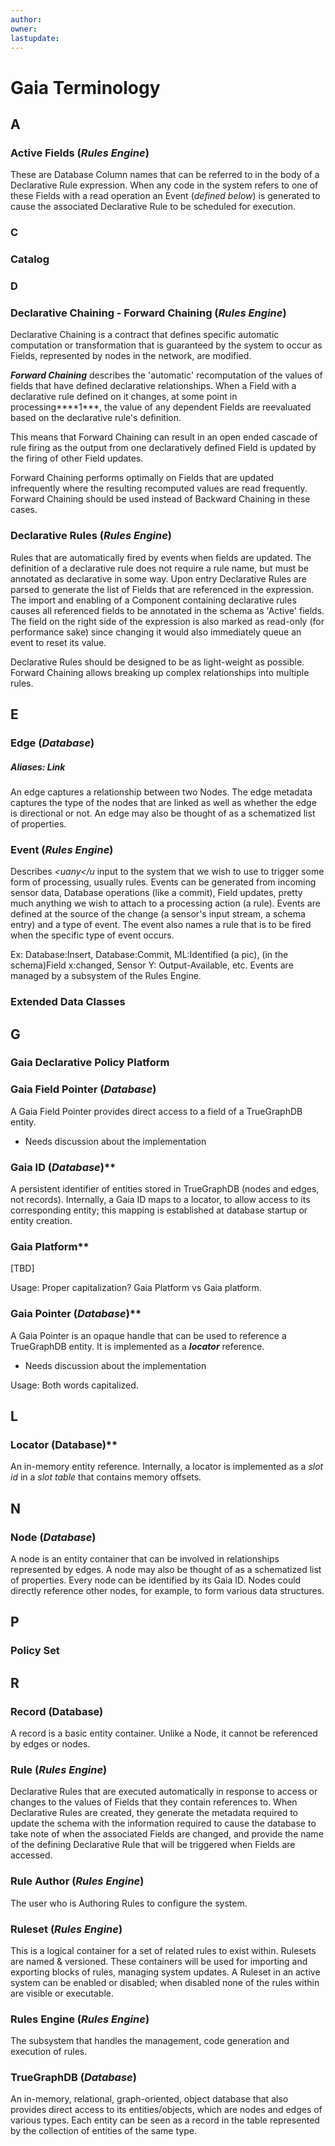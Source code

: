 ```yaml
---
author: 
owner: 
lastupdate: 
---
```


# Gaia Terminology

## A
### Active Fields (*Rules Engine*)

These are Database Column names that can be referred to in the body of a Declarative Rule expression. When any code in the system refers to one of these Fields with a read operation an Event (*defined below*) is generated to cause the associated Declarative Rule to be scheduled
for execution.

### C
### Catalog

### D
### Declarative Chaining - Forward Chaining (*Rules Engine*)

Declarative Chaining is a contract that defines specific automatic computation or transformation that is guaranteed by the system to occur as Fields, represented by nodes in the network, are modified.

***Forward Chaining*** describes the 'automatic' recomputation of the values of fields that have defined declarative relationships. When a Field with a declarative rule defined on it changes, at some point in processing***\*1***, the value of any dependent Fields are reevaluated based on the declarative rule's definition.

This means that Forward Chaining can result in an open ended cascade of rule firing as the output from one declaratively defined Field is updated by the firing of other Field updates.

Forward Chaining performs optimally on Fields that are updated infrequently where the resulting recomputed values are read frequently. Forward Chaining should be used instead of Backward Chaining in these cases.

### Declarative Rules (*Rules Engine*)

Rules that are automatically fired by events when fields are updated. The definition of a declarative rule does not require a rule name, but must be annotated as declarative in some way. Upon entry Declarative Rules are parsed to generate the list of Fields that are referenced in the expression. The import and enabling of a Component containing declarative rules causes all referenced fields to be annotated in the schema as 'Active' fields. The field on the right side of the expression is also marked as read-only (for performance sake) since changing it would also immediately queue an event to reset its value.

Declarative Rules should be designed to be as light-weight as possible. Forward Chaining allows breaking up complex relationships into multiple rules.

## E
### Edge (*Database*)

##### Aliases: Link

An edge captures a relationship between two Nodes. The edge metadata captures the type of the nodes that are linked as well as whether the edge is directional or not. An edge may also be thought of as a schematized list of properties.

### Event (*Rules Engine*)

Describes *<uany</u* input to the system that we wish to use to trigger some form of processing, usually rules. Events can be generated from incoming sensor data, Database operations (like a commit), Field updates, pretty much anything we wish to attach to a processing action (a rule). Events are defined at the source of the change (a sensor's input stream, a schema entry) and a type of event. The event also names a rule that is to be fired when the specific type of event occurs.

Ex: Database:Insert, Database:Commit, ML:Identified (a pic), (in the schema)Field x:changed, Sensor Y: Output-Available, etc. Events are managed by a subsystem of the Rules Engine.

### Extended Data Classes


## G

### Gaia Declarative Policy Platform


### Gaia Field Pointer (*Database*)

A Gaia Field Pointer provides direct access to a field of a TrueGraphDB entity.

-   Needs discussion about the implementation

### Gaia ID (*Database*)**

A persistent identifier of entities stored in TrueGraphDB (nodes and
edges, not records). Internally, a Gaia ID maps to a locator, to allow
access to its corresponding entity; this mapping is established at
database startup or entity creation.

### Gaia Platform**

\[TBD\]

Usage: Proper capitalization? Gaia Platform vs Gaia platform.

### Gaia Pointer (*Database*)**

A Gaia Pointer is an opaque handle that can be used to reference a
TrueGraphDB entity. It is implemented as a ***locator*** reference.

-   Needs discussion about the implementation

Usage: Both words capitalized.

## L
### Locator (Database)**

An in-memory entity reference. Internally, a locator is implemented as a *slot id* in a *slot table* that contains memory offsets.

## N
### Node (*Database*)

A node is an entity container that can be involved in relationships represented by edges. A node may also be thought of as a schematized list of properties. Every node can be identified by its Gaia ID. Nodes could directly reference other nodes, for example, to form various data structures.

## P
### Policy Set

## R
### Record (Database)

A record is a basic entity container. Unlike a Node, it cannot be referenced by edges or nodes.

### Rule (*Rules Engine*)

Declarative Rules that are executed automatically in response to access or changes to the values of Fields that they contain references to. When Declarative Rules are created, they generate the metadata required to update the schema with the information required to cause the database to take note of when the associated Fields are changed, and provide the name of the defining Declarative Rule that will be triggered  when Fields are accessed.

### Rule Author (*Rules Engine*)

The user who is Authoring Rules to configure the system.

### Ruleset (*Rules Engine*)

This is a logical container for a set of related rules to exist within. Rulesets are named & versioned. These containers will be used for importing and exporting blocks of rules, managing system updates. A Ruleset in an active system can be enabled or disabled; when disabled
none of the rules within are visible or executable.

### Rules Engine (*Rules Engine*)

The subsystem that handles the management, code generation and execution of rules.

### TrueGraphDB (*Database*)

An in-memory, relational, graph-oriented, object database that also provides direct access to its entities/objects, which are nodes and edges of various types. Each entity can be seen as a record in the table represented by the collection of entities of the same type.
